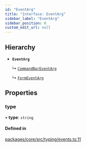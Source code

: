 ```yaml
---
id: "EventArg"
title: "Interface: EventArg"
sidebar_label: "EventArg"
sidebar_position: 0
custom_edit_url: null
---
```


## Hierarchy

- **`EventArg`**

  ↳ [`CommandBarEventArg`](CommandBarEventArg.md)

  ↳ [`FormEventArg`](FormEventArg.md)

## Properties

### type

• **type**: `string`

#### Defined in

[packages/core/src/typing/events.ts:11](https://github.com/primno/primno/blob/21aeb72/packages/core/src/typing/events.ts#L11)
